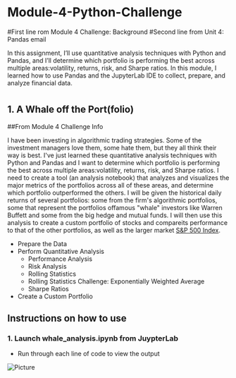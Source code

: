 # Module-4-Python-Challenge

#First line rom Module 4 Challenge: Background
#Second line from Unit 4: Pandas email

In this assignment, I’ll use quantitative analysis techniques with Python and Pandas, and I’ll determine which portfolio is performing the best across multiple areas:volatility, returns, risk, and Sharpe ratios.
In this module, I learned how to use Pandas and the JupyterLab IDE to collect, prepare, and analyze financial data.

#
## 1. A Whale off the Port(folio)

##From Module 4 Challenge Info

I have been investing in algorithmic trading strategies. Some of the investment managers love them, some hate them, but they all think their way is best.
I've just learned these quantitative analysis techniques with Python and Pandas and I want to determine which portfolio is performing the best across multiple areas:volatility, returns, risk, and Sharpe ratios.
I need to create a tool (an analysis notebook) that analyzes and visualizes the major metrics of the portfolios across all of these areas, and determine which portfolio outperformed the others. I will be given the historical daily returns of several portfolios: some from the firm's algorithmic portfolios, some that represent the portfolios offamous "whale" investors like Warren Buffett and some from the big hedge and mutual funds. I will then use this analysis to create a custom portfolio of stocks and compareits performance to that of the other portfolios, as well as the larger market [S&P 500 Index](https://en.wikipedia.org/wiki/S%26P/TSX_60).


* Prepare the Data
* Perform Quantitative Analysis
  * Performance Analysis
  * Risk Analysis
  * Rolling Statistics
  * Rolling Statistics Challenge: Exponentially Weighted Average
  * Sharpe Ratios
* Create a Custom Portfolio

## Instructions on how to use 

### 1. Launch whale_analysis.ipynb from JuypterLab
* Run through each line of code to view the output


 
![Picture](https://www.columbia.edu/content/themes/custom/columbia/assets/img/cu-header.svg)


